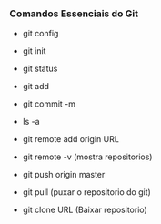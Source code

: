 ### Comandos Essenciais do Git

* git config

* git init 

* git status 

* git add

* git commit -m

* ls -a

* git remote add origin URL 

* git remote -v (mostra repositorios)

* git push origin master

* git pull (puxar o repositorio do git)

* git clone URL (Baixar repositorio)

  
  
  